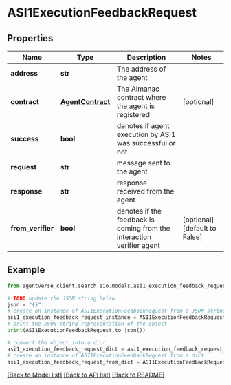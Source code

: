 # ASI1ExecutionFeedbackRequest


## Properties

Name | Type | Description | Notes
------------ | ------------- | ------------- | -------------
**address** | **str** | The address of the agent | 
**contract** | [**AgentContract**](AgentContract.md) | The Almanac contract where the agent is registered | [optional] 
**success** | **bool** | denotes if agent execution by ASI1 was successful or not | 
**request** | **str** | message sent to the agent | 
**response** | **str** | response received from the agent | 
**from_verifier** | **bool** | denotes if the feedback is coming from the interaction verifier agent | [optional] [default to False]

## Example

```python
from agentverse_client.search.aio.models.asi1_execution_feedback_request import ASI1ExecutionFeedbackRequest

# TODO update the JSON string below
json = "{}"
# create an instance of ASI1ExecutionFeedbackRequest from a JSON string
asi1_execution_feedback_request_instance = ASI1ExecutionFeedbackRequest.from_json(json)
# print the JSON string representation of the object
print(ASI1ExecutionFeedbackRequest.to_json())

# convert the object into a dict
asi1_execution_feedback_request_dict = asi1_execution_feedback_request_instance.to_dict()
# create an instance of ASI1ExecutionFeedbackRequest from a dict
asi1_execution_feedback_request_from_dict = ASI1ExecutionFeedbackRequest.from_dict(asi1_execution_feedback_request_dict)
```
[[Back to Model list]](../README.md#documentation-for-models) [[Back to API list]](../README.md#documentation-for-api-endpoints) [[Back to README]](../README.md)


